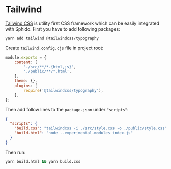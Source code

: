 # Tailwind

[Tailwind CSS](https://tailwindcss.com/) is utility first CSS framework which can be easily integrated with Sphido. 
First you have to add following packages:

```bash
yarn add tailwind @tailwindcss/typography  
```

Create `tailwind.config.cjs` file in project root:

```javascript
module.exports = {
	content: [
		'./src/**/*.{html,js}',
		'./public/**/*.html',
	],
	theme: {},
	plugins: [
		require('@tailwindcss/typography'),
	],
};
```

Then add follow lines to the `package.json` under `"scripts"`:

```json
{
  "scripts": {
    "build.css": "tailwindcss -i ./src/style.css -o ./public/style.css",
    "build.html": "node --experimental-modules index.js"
  }
}
```

Then run:

```bash
yarn build.html && yarn build.css
```